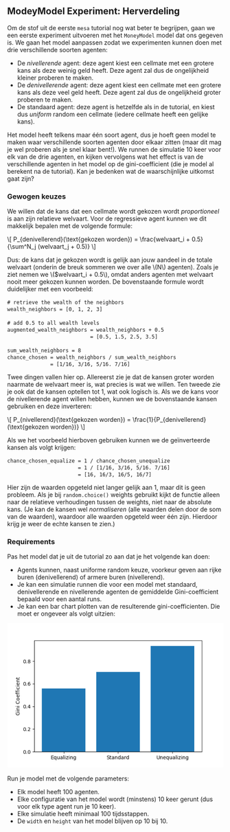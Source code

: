 ## ModeyModel Experiment: Herverdeling

Om de stof uit de eerste `mesa` tutorial nog wat beter te begrijpen, gaan we een eerste experiment uitvoeren met het `MoneyModel` model dat ons gegeven is. We gaan het model aanpassen zodat we experimenten kunnen doen met drie verschillende soorten agenten:

- De *nivellerende* agent: deze agent kiest een cellmate met een grotere kans als deze weinig geld heeft. Deze agent zal dus de ongelijkheid kleiner proberen te maken.
- De *denivellerende* agent: deze agent kiest een cellmate met een grotere kans als deze veel geld heeft. Deze agent zal dus de ongelijkheid groter proberen te maken.
- De standaard agent: deze agent is hetzelfde als in de tutorial, en kiest dus *uniform* random een cellmate (iedere cellmate heeft een gelijke kans).

Het model heeft telkens maar één soort agent, dus je hoeft geen model te maken waar verschillende soorten agenten door elkaar zitten (maar dit mag je wel proberen als je snel klaar bent!). We runnen de simulatie 10 keer voor elk van de drie agenten, en kijken vervolgens wat het effect is van de verschillende agenten in het model op de gini-coefficient (die je model al berekent na de tutorial). Kan je bedenken wat de waarschijnlijke uitkomst gaat zijn?


### Gewogen keuzes

We willen dat de kans dat een cellmate wordt gekozen wordt *proportioneel* is aan zijn relatieve welvaart. Voor de regressieve agent kunnen we dit makkelijk bepalen met de volgende formule:

\\[
    P_{denivellerend}(\text{gekozen worden}) = \frac{welvaart_i + 0.5}{\sum^N_j (welvaart_j + 0.5)}
\\]

Dus: de kans dat je gekozen wordt is gelijk aan jouw aandeel in de totale welvaart (onderin de breuk sommeren we over alle \\(N\\) agenten). Zoals je ziet nemen we \\($welvaart_i + 0.5\\), omdat anders agenten met  welvaart nooit meer gekozen kunnen worden. De bovenstaande formule wordt duidelijker met een voorbeeld:

    # retrieve the wealth of the neighbors
    wealth_neighbors = [0, 1, 2, 3]

    # add 0.5 to all wealth levels
    augmented_wealth_neighbors = wealth_neighbors + 0.5
                               = [0.5, 1.5, 2.5, 3.5]

    sum_wealth_neighbors = 8
    chance_chosen = wealth_neighbors / sum_wealth_neighbors
                  = [1/16, 3/16, 5/16. 7/16]

Twee dingen vallen hier op. Allereerst zie je dat de kansen groter worden naarmate de welvaart meer is, wat precies is wat we willen. Ten tweede zie je ook dat de kansen optellen tot 1, wat ook logisch is. Als we de kans voor de nivellerende agent willen hebben, kunnen we de bovenstaande kansen gebruiken en deze inverteren:

\\[
    P_{nivellerend}(\text{gekozen worden}) = \frac{1}{P_{denivellerend}(\text{gekozen worden})}
\\]

Als we het voorbeeld hierboven gebruiken kunnen we de geïnverteerde kansen als volgt krijgen:

    chance_chosen_equalize = 1 / chance_chosen_unequalize
                           = 1 / [1/16, 3/16, 5/16. 7/16]
                           = [16, 16/3, 16/5, 16/7]

Hier zijn de waarden opgeteld niet langer gelijk aan $1$, maar dit is geen probleem. Als je bij `random.choice()` weights gebruikt kijkt de functie alleen naar de relatieve verhoudingen tussen de weights, niet naar de absolute kans. (Je kan de kansen wel *normaliseren* (alle waarden delen door de som van de waarden), waardoor alle waarden opgeteld weer één zijn. Hierdoor krijg je weer de echte kansen te zien.)


### Requirements

Pas het model dat je uit de tutorial zo aan dat je het volgende kan doen:

- Agents kunnen, naast uniforme random keuze, voorkeur geven aan rijke buren (denivellerend) of armere buren (nivellerend).
- Je kan een simulatie runnen die voor een model met standaard, denivellerende en nivellerende agenten de gemiddelde Gini-coefficient bepaald voor een aantal runs.
- Je kan een bar chart plotten van de resulterende gini-coefficienten. Die moet er ongeveer als volgt uitzien:

![barchart_redist](gini_bars_redist.png)
<!-- <p align="center">
<img src="gini_bars_redist.png" alt="drawing" width="400"/>
</p> -->


Run je model met de volgende parameters:
- Elk model heeft 100 agenten.
- Elke configuratie van het model wordt (minstens) 10 keer gerunt (dus voor elk type agent run je 10 keer).
- Elke simulatie heeft minimaal 100 tijdsstappen.
- De `width` en `height` van het model blijven op 10 bij 10.